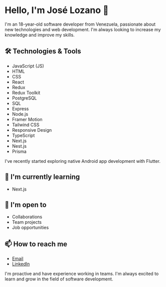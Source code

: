 # Hello, I'm José Lozano 👋

I'm an 18-year-old software developer from Venezuela, passionate about new technologies and web development. I'm always looking to increase my knowledge and improve my skills.

## 🛠️ Technologies & Tools

- JavaScript (JS)
- HTML
- CSS
- React
- Redux
- Redux Toolkit
- PostgreSQL
- SQL
- Express
- Node.js
- Framer Motion
- Tailwind CSS
- Responsive Design
- TypeScript
- Next.js
- Nest.js
- Prisma

I've recently started exploring native Android app development with Flutter.

## 🌱 I'm currently learning

- Next.js

## 🤝 I'm open to

- Collaborations
- Team projects
- Job opportunities

## 📫 How to reach me

- [Email](mailto:joselozano.dev@gmail.com)
- [LinkedIn](https://www.linkedin.com/in/joselozanodev)

I'm proactive and have experience working in teams. I'm always excited to learn and grow in the field of software development.
